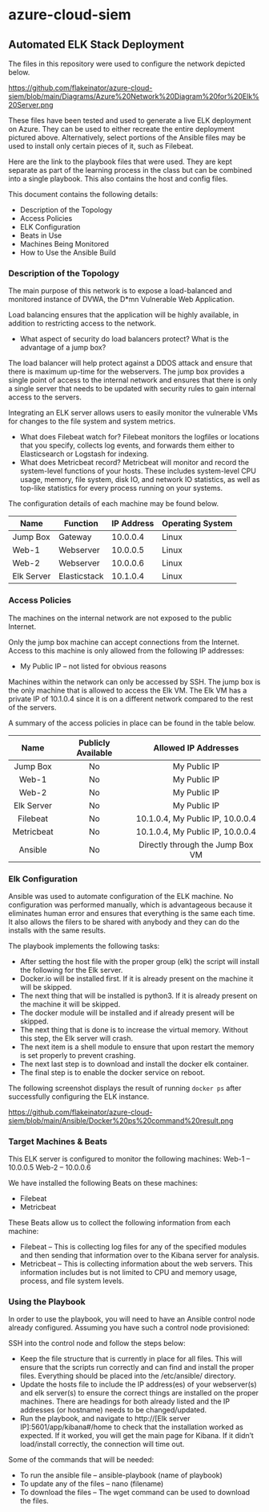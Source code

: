 # azure-cloud-siem
## Automated ELK Stack Deployment

The files in this repository were used to configure the network depicted below.

https://github.com/flakeinator/azure-cloud-siem/blob/main/Diagrams/Azure%20Network%20Diagram%20for%20Elk%20Server.png

These files have been tested and used to generate a live ELK deployment on Azure. They can be used to either recreate the entire deployment pictured above. Alternatively, select portions of the Ansible files may be used to install only certain pieces of it, such as Filebeat.

Here are the link to the playbook files that were used. They are kept separate as part of the learning process in the class but can be combined into a single playbook. This also contains the host and config files.

This document contains the following details:
- Description of the Topology
- Access Policies
- ELK Configuration
- Beats in Use
- Machines Being Monitored
- How to Use the Ansible Build


### Description of the Topology

The main purpose of this network is to expose a load-balanced and monitored instance of DVWA, the D*mn Vulnerable Web Application.

Load balancing ensures that the application will be highly available, in addition to restricting access to the network.

-    What aspect of security do load balancers protect? What is the advantage of a jump box?

The load balancer will help protect against a DDOS attack and ensure that there is maximum up-time for the webservers. The jump box provides a single point of access to the internal network and ensures that there is only a single server that needs to be updated with security rules to gain internal access to the servers.

Integrating an ELK server allows users to easily monitor the vulnerable VMs for changes to the file system and system metrics.
- What does Filebeat watch for? 
Filebeat monitors the logfiles or locations that you specify, collects log events, and forwards them either to Elasticsearch or Logstash for indexing.
-  What does Metricbeat record? 
Metricbeat will monitor and record the system-level functions of your hosts. These includes system-level CPU usage, memory, file system, disk IO, and network IO statistics, as well as top-like statistics for every process running on your systems.

The configuration details of each machine may be found below.

| Name         | Function     | IP Address | Operating System |
|--------------|--------------|------------|------------------|
| Jump Box     | Gateway      | 10.0.0.4   | Linux            |
| Web-1        | Webserver    | 10.0.0.5   | Linux            |
| Web-2        | Webserver    | 10.0.0.6   | Linux            |
| Elk Server   | Elasticstack | 10.1.0.4   | Linux            |

### Access Policies

The machines on the internal network are not exposed to the public Internet. 

Only the jump box machine can accept connections from the Internet. Access to this machine is only allowed from the following IP addresses:
- My Public IP – not listed for obvious reasons

Machines within the network can only be accessed by SSH.
The jump box is the only machine that is allowed to access the Elk VM. The Elk VM has a private IP of 10.1.0.4 since it is on a different network compared to the rest of the servers.

A summary of the access policies in place can be found in the table below.


|     Name    | Publicly Available |       Allowed IP Addresses       |
|:-----------:|:------------------:|:--------------------------------:|
|   Jump Box  |         No         |           My Public IP           |
|    Web-1    |         No         |           My Public IP           |
|    Web-2    |         No         |           My Public IP           |
|  Elk Server |         No         |           My Public IP           |
|   Filebeat  |         No         | 10.1.0.4, My Public IP, 10.0.0.4 |
|  Metricbeat |         No         | 10.1.0.4, My Public IP, 10.0.0.4 |
|   Ansible   |         No         | Directly through the Jump Box VM |

### Elk Configuration

Ansible was used to automate configuration of the ELK machine. No configuration was performed manually, which is advantageous because it eliminates human error and ensures that everything is the same each time. It also allows the filers to be shared with anybody and they can do the installs with the same results.

The playbook implements the following tasks:
- After setting the host file with the proper group (elk) the script will install the following for the Elk server.
- Docker.io will be installed first. If it is already present on the machine it will be skipped.
- The next thing that will be installed is python3. If it is already present on the machine it will be skipped.
- The docker module will be installed and if already present will be skipped.
- The next thing that is done is to increase the virtual memory. Without this step, the Elk server will crash.
- The next item is a shell module to ensure that upon restart the memory is set properly to prevent crashing.
- The next last step is to download and install the docker elk container.
- The final step is to enable the docker service on reboot.

The following screenshot displays the result of running `docker ps` after successfully configuring the ELK instance.

https://github.com/flakeinator/azure-cloud-siem/blob/main/Ansible/Docker%20ps%20command%20result.png

### Target Machines & Beats
This ELK server is configured to monitor the following machines:
Web-1 – 10.0.0.5
Web-2 – 10.0.0.6

We have installed the following Beats on these machines:
- Filebeat
- Metricbeat

These Beats allow us to collect the following information from each machine:
- Filebeat – This is collecting log files for any of the specified modules and then sending that information over to the Kibana server for analysis.
- Metricbeat – This is collecting information about the web servers. This information includes but is not limited to CPU and memory usage, process, and file system levels.


### Using the Playbook
In order to use the playbook, you will need to have an Ansible control node already configured. Assuming you have such a control node provisioned: 

SSH into the control node and follow the steps below:
- Keep the file structure that is currently in place for all files. This will ensure that the scripts run correctly and can find and install the proper files. Everything should be placed into the /etc/ansible/ directory.
- Update the hosts file to include the IP address(es) of your webserver(s) and elk server(s) to ensure the correct things are installed on the proper machines. There are headings for both already listed and the IP addresses (or hostname) needs to be changed/updated.
- Run the playbook, and navigate to http://[Elk server IP]:5601/app/kibana#/home to check that the installation worked as expected. If it worked, you will get the main page for Kibana. If it didn’t load/install correctly, the connection will time out.

Some of the commands that will be needed:

- To run the ansible file – ansible-playbook (name of playbook)
- To update any of the files – nano (filename)
- To download the files – The wget command can be used to download the files.
